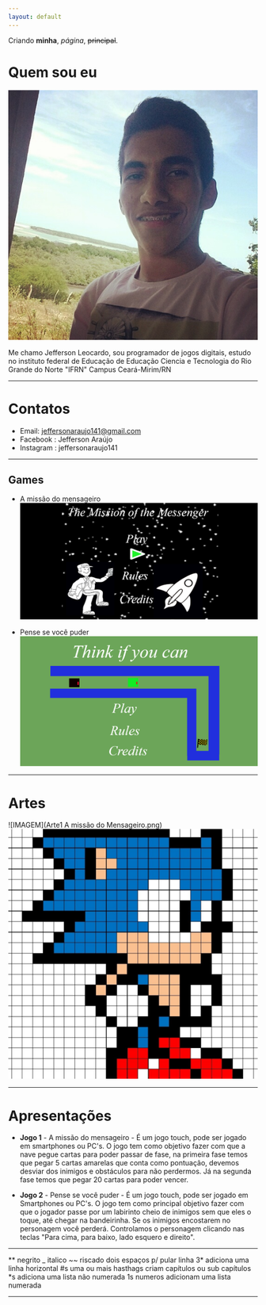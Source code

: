 ```yaml
---
layout: default
---
```


Criando **minha**, _página_, ~~principal~~.

# Quem sou eu
![IMAGEM](Jefferson.jpg)

Me chamo Jefferson Leocardo, sou programador de jogos digitais, estudo no instituto federal de Educação de Educação Ciencia e Tecnologia do Rio Grande do Norte "IFRN" Campus Ceará-Mirim/RN

***

# Contatos

* Email: jeffersonaraujo141@gmail.com
* Facebook : Jefferson Araújo
* Instagram : jeffersonaraujo141

***

## Games
* A missão do mensageiro
[![](Jogo2.png)](https://jefferson141.github.io/A%20miss%C3%A3o%20do%20Mensageiro/)

* Pense se você puder
[![](Jogo1.png)](https://jefferson141.github.io/Pense%20se%20voc%C3%AA%20puder/)

***

# Artes

![IMAGEM](Arte1 A missão do Mensageiro.png)
![](Sonic.png)

***

# Apresentações
* **Jogo 1** - A missão do mensageiro - É um jogo touch, pode ser jogado em smartphones ou PC's. O jogo tem como objetivo fazer com que a nave pegue cartas para poder passar de fase, na primeira fase temos que pegar 5 cartas amarelas que conta como pontuação, devemos desviar dos inimigos e obstáculos para não perdermos. Já na segunda fase temos que pegar 20 cartas para poder vencer.

* **Jogo 2** - Pense se você puder - É um jogo touch, pode ser jogado em Smartphones ou PC's. O jogo tem como principal objetivo fazer com que o jogador passe por um labirinto cheio de inimigos sem que eles o toque, até chegar na bandeirinha. Se os inimigos encostarem no personagem você perderá. Controlamos o personagem clicando nas teclas "Para cima, para baixo, lado esquero e direito".



* * *

** negrito
_ italico
~~ riscado
  dois espaços p/ pular linha
3* adiciona uma linha horizontal
#s uma ou mais hasthags criam capítulos ou sub capítulos
*s adiciona uma lista não numerada
1s numeros adicionam uma lista numerada

* * *




